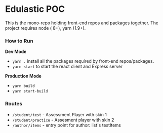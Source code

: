 # Edulastic POC

This is the mono-repo holding front-end repos and packages together. The project requires node ( 8+), yarn (1.9+).

### How to Run

**Dev Mode**

- `yarn .` install all the packages required by front-end repos/packages.
- `yarn start` to start the react client and Express server

**Production Mode**

- `yarn build`
- `yarn start-build`


### Routes

- `/student/test` - Assessment Player with skin 1
- `/student/practice` - Assesment player with skin 2
- `/author/items` - entry point for author: list's testItems
